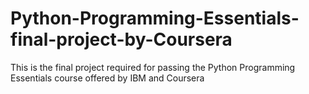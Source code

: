 # Python-Programming-Essentials-final-project-by-Coursera
This is the final project required for passing the Python Programming Essentials course offered by IBM and Coursera
